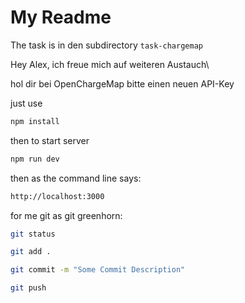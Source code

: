 # My Readme
The task is in den subdirectory `task-chargemap`

Hey Alex, ich freue mich auf weiteren Austauch\

hol dir bei OpenChargeMap bitte einen neuen API-Key

just use

```sh
npm install
```

then to start server
```sh
npm run dev
```

then as the command line says:
```sh
http://localhost:3000
```

for me git as git greenhorn:
```sh
git status
```

```sh
git add .
```

```sh
git commit -m "Some Commit Description"
```

```sh
git push
```

